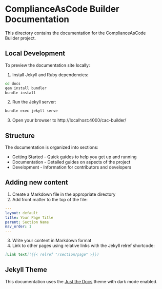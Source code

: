 # ComplianceAsCode Builder Documentation

This directory contains the documentation for the ComplianceAsCode Builder project.

## Local Development

To preview the documentation site locally:

1. Install Jekyll and Ruby dependencies:
```bash
cd docs
gem install bundler
bundle install
```

2. Run the Jekyll server:
```bash
bundle exec jekyll serve
```

3. Open your browser to http://localhost:4000/cac-builder/

## Structure

The documentation is organized into sections:

- Getting Started - Quick guides to help you get up and running
- Documentation - Detailed guides on aspects of the project
- Development - Information for contributors and developers

## Adding new content

1. Create a Markdown file in the appropriate directory
2. Add front matter to the top of the file:
```yaml
---
layout: default
title: Your Page Title
parent: Section Name
nav_order: 1
---
```

3. Write your content in Markdown format
4. Link to other pages using relative links with the Jekyll relref shortcode:
```markdown
[Link text]({{< relref "/section/page" >}})
```

## Jekyll Theme

This documentation uses the [Just the Docs](https://just-the-docs.github.io/just-the-docs/) theme with dark mode enabled.